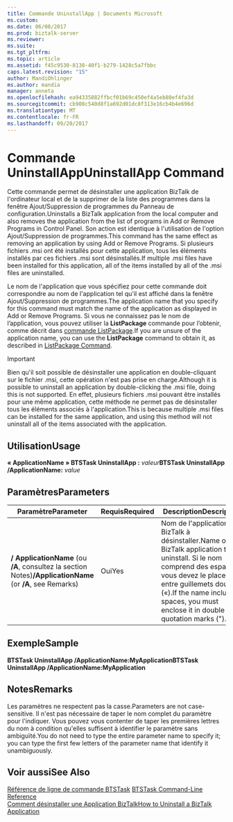 ```yaml
---
title: Commande UninstallApp | Documents Microsoft
ms.custom: 
ms.date: 06/08/2017
ms.prod: biztalk-server
ms.reviewer: 
ms.suite: 
ms.tgt_pltfrm: 
ms.topic: article
ms.assetid: f45c9530-8138-40f1-b279-1428c5a7fbbc
caps.latest.revision: "15"
author: MandiOhlinger
ms.author: mandia
manager: anneta
ms.openlocfilehash: ea94335882ffbcf01b69c450ef4a5eb80ef4fa3d
ms.sourcegitcommit: cb908c540d8f1a692d01dc8f313e16cb4b4e696d
ms.translationtype: MT
ms.contentlocale: fr-FR
ms.lasthandoff: 09/20/2017
---
```

# <a name="uninstallapp-command"></a><span data-ttu-id="3aaaa-102">Commande UninstallApp</span><span class="sxs-lookup"><span data-stu-id="3aaaa-102">UninstallApp Command</span></span>
<span data-ttu-id="3aaaa-103">Cette commande permet de désinstaller une application BizTalk de l'ordinateur local et de la supprimer de la liste des programmes dans la fenêtre Ajout/Suppression de programmes du Panneau de configuration.</span><span class="sxs-lookup"><span data-stu-id="3aaaa-103">Uninstalls a BizTalk application from the local computer and also removes the application from the list of programs in Add or Remove Programs in Control Panel.</span></span> <span data-ttu-id="3aaaa-104">Son action est identique à l'utilisation de l'option Ajout/Suppression de programmes.</span><span class="sxs-lookup"><span data-stu-id="3aaaa-104">This command has the same effect as removing an application by using Add or Remove Programs.</span></span> <span data-ttu-id="3aaaa-105">Si plusieurs fichiers .msi ont été installés pour cette application, tous les éléments installés par ces fichiers .msi sont désinstallés.</span><span class="sxs-lookup"><span data-stu-id="3aaaa-105">If multiple .msi files have been installed for this application, all of the items installed by all of the .msi files are uninstalled.</span></span>  
  
 <span data-ttu-id="3aaaa-106">Le nom de l'application que vous spécifiez pour cette commande doit correspondre au nom de l'application tel qu'il est affiché dans la fenêtre Ajout/Suppression de programmes.</span><span class="sxs-lookup"><span data-stu-id="3aaaa-106">The application name that you specify for this command must match the name of the application as displayed in Add or Remove Programs.</span></span> <span data-ttu-id="3aaaa-107">Si vous ne connaissez pas le nom de l’application, vous pouvez utiliser la **ListPackage** commande pour l’obtenir, comme décrit dans [commande ListPackage](../core/listpackage-command.md).</span><span class="sxs-lookup"><span data-stu-id="3aaaa-107">If you are unsure of the application name, you can use the **ListPackage** command to obtain it, as described in [ListPackage Command](../core/listpackage-command.md).</span></span>  
  
> [!IMPORTANT]
>  <span data-ttu-id="3aaaa-108">Bien qu'il soit possible de désinstaller une application en double-cliquant sur le fichier .msi, cette opération n'est pas prise en charge.</span><span class="sxs-lookup"><span data-stu-id="3aaaa-108">Although it is possible to uninstall an application by double-clicking the .msi file, doing this is not supported.</span></span> <span data-ttu-id="3aaaa-109">En effet, plusieurs fichiers .msi pouvant être installés pour une même application, cette méthode ne permet pas de désinstaller tous les éléments associés à l'application.</span><span class="sxs-lookup"><span data-stu-id="3aaaa-109">This is because multiple .msi files can be installed for the same application, and using this method will not uninstall all of the items associated with the application.</span></span>  
  
## <a name="usage"></a><span data-ttu-id="3aaaa-110">Utilisation</span><span class="sxs-lookup"><span data-stu-id="3aaaa-110">Usage</span></span>  
 <span data-ttu-id="3aaaa-111">**« ApplicationName » BTSTask UninstallApp :** *valeur*</span><span class="sxs-lookup"><span data-stu-id="3aaaa-111">**BTSTask UninstallApp /ApplicationName:** *value*</span></span>  
  
## <a name="parameters"></a><span data-ttu-id="3aaaa-112">Paramètres</span><span class="sxs-lookup"><span data-stu-id="3aaaa-112">Parameters</span></span>  
  
|<span data-ttu-id="3aaaa-113">Paramètre</span><span class="sxs-lookup"><span data-stu-id="3aaaa-113">Parameter</span></span>|<span data-ttu-id="3aaaa-114">Requis</span><span class="sxs-lookup"><span data-stu-id="3aaaa-114">Required</span></span>|<span data-ttu-id="3aaaa-115"> Description</span><span class="sxs-lookup"><span data-stu-id="3aaaa-115">Description</span></span>|  
|---------------|--------------|-----------------|  
|<span data-ttu-id="3aaaa-116">**/ ApplicationName** (ou **/A**, consultez la section Notes)</span><span class="sxs-lookup"><span data-stu-id="3aaaa-116">**/ApplicationName** (or **/A**, see Remarks)</span></span>|<span data-ttu-id="3aaaa-117">Oui</span><span class="sxs-lookup"><span data-stu-id="3aaaa-117">Yes</span></span>|<span data-ttu-id="3aaaa-118">Nom de l'application BizTalk à désinstaller.</span><span class="sxs-lookup"><span data-stu-id="3aaaa-118">Name of the BizTalk application to uninstall.</span></span> <span data-ttu-id="3aaaa-119">Si le nom comprend des espaces, vous devez le placer entre guillemets doubles («).</span><span class="sxs-lookup"><span data-stu-id="3aaaa-119">If the name includes spaces, you must enclose it in double quotation marks (").</span></span>|  
  
## <a name="sample"></a><span data-ttu-id="3aaaa-120">Exemple</span><span class="sxs-lookup"><span data-stu-id="3aaaa-120">Sample</span></span>  
 <span data-ttu-id="3aaaa-121">**BTSTask UninstallApp /ApplicationName:MyApplication**</span><span class="sxs-lookup"><span data-stu-id="3aaaa-121">**BTSTask UninstallApp /ApplicationName:MyApplication**</span></span>  
  
## <a name="remarks"></a><span data-ttu-id="3aaaa-122">Notes</span><span class="sxs-lookup"><span data-stu-id="3aaaa-122">Remarks</span></span>  
 <span data-ttu-id="3aaaa-123">Les paramètres ne respectent pas la casse.</span><span class="sxs-lookup"><span data-stu-id="3aaaa-123">Parameters are not case-sensitive.</span></span> <span data-ttu-id="3aaaa-124">Il n'est pas nécessaire de taper le nom complet du paramètre pour l'indiquer. Vous pouvez vous contenter de taper les premières lettres du nom à condition qu'elles suffisent à identifier le paramètre sans ambiguïté.</span><span class="sxs-lookup"><span data-stu-id="3aaaa-124">You do not need to type the entire parameter name to specify it; you can type the first few letters of the parameter name that identify it unambiguously.</span></span>  
  
## <a name="see-also"></a><span data-ttu-id="3aaaa-125">Voir aussi</span><span class="sxs-lookup"><span data-stu-id="3aaaa-125">See Also</span></span>  
 <span data-ttu-id="3aaaa-126">[Référence de ligne de commande BTSTask](../core/btstask-command-line-reference.md) </span><span class="sxs-lookup"><span data-stu-id="3aaaa-126">[BTSTask Command-Line Reference](../core/btstask-command-line-reference.md) </span></span>  
 [<span data-ttu-id="3aaaa-127">Comment désinstaller une Application BizTalk</span><span class="sxs-lookup"><span data-stu-id="3aaaa-127">How to Uninstall a BizTalk Application</span></span>](../core/how-to-uninstall-a-biztalk-application.md)